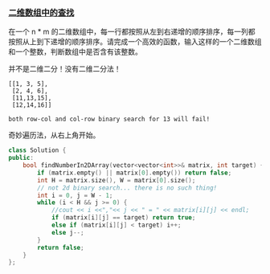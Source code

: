 ### [二维数组中的查找](https://leetcode-cn.com/problems/er-wei-shu-zu-zhong-de-cha-zhao-lcof/)

在一个 n * m 的二维数组中，每一行都按照从左到右递增的顺序排序，每一列都按照从上到下递增的顺序排序。请完成一个高效的函数，输入这样的一个二维数组和一个整数，判断数组中是否含有该整数。

 

并不是二维二分！没有二维二分法！

```
[[1, 3, 5],
 [2, 4, 6],
 [11,13,15],
 [12,14,16]]

both row-col and col-row binary search for 13 will fail!
```



奇妙遍历法，从右上角开始。

```cpp
class Solution {
public:
    bool findNumberIn2DArray(vector<vector<int>>& matrix, int target) {
        if (matrix.empty() || matrix[0].empty()) return false;
        int H = matrix.size(), W = matrix[0].size();
        // not 2d binary search... there is no such thing!
        int i = 0, j = W - 1;
        while (i < H && j >= 0) {
            //cout << i <<","<< j << " = " << matrix[i][j] << endl;
            if (matrix[i][j] == target) return true;
            else if (matrix[i][j] < target) i++;
            else j--;
        }
        return false;
    }
};
```


